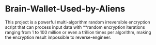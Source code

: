 # Brain-Wallet-Used-by-Aliens
This project is a powerful multi-algorithm random irreversible encryption script that can process input data with **random encryption iterations ranging from 1 to 100 million or even a trillion times per algorithm, making the encryption result impossible to reverse-engineer.
